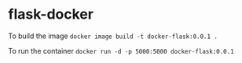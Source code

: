 # flask-docker

To build the image
`docker image build -t docker-flask:0.0.1 .`

To run the container
`docker run -d -p 5000:5000 docker-flask:0.0.1`
